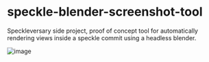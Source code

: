 # speckle-blender-screenshot-tool
Speckleversary side project, proof of concept tool for automatically rendering views inside a speckle commit using a headless blender.


![image](https://github.com/JR-Morgan/speckle-blender-screenshot-tool/assets/45512892/f7aaa31f-559b-473f-bc7f-56a04089ccd2)
